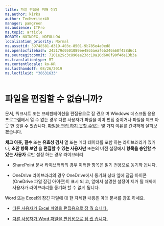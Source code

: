 ```yaml
---
title: 파일 편집을 위해 잠김
ms.author: kirks
author: Techwriter40
manager: pamgreen
ms.audience: ITPro
ms.topic: article
ROBOTS: NOINDEX, NOFOLLOW
localization_priority: Normal
ms.assetid: 39748581-d319-403c-8501-9b785e4a0ed8
ms.openlocfilehash: 243179d0501089ee4865aeaf6b340a68f428d6c1
ms.sourcegitcommit: 7101e29c3c890ee23dc10a10d608f90f4de13b3a
ms.translationtype: MT
ms.contentlocale: ko-KR
ms.lasthandoff: 08/26/2019
ms.locfileid: "36631633"
---
```

# <a name="cant-edit-files"></a>파일을 편집할 수 없습니까? 

문서, 워크시트 또는 프레젠테이션을 편집용으로 잠 궜으 며 Windows 데스크톱 응용 프로그램에서 열 수 없는 경우 다른 사용자가 파일을 이미 편집 중이거나 파일을 체크 아웃 한 것일 수 있습니다. [파일을 편집 하지 못할 수](https://support.office.com/article/why-can-t-i-edit-this-file-97315f48-aa5e-49d3-a4ae-a14b73daf87b)있는 몇 가지 이유를 간략하게 살펴보겠습니다.

**체크 아웃, 필수** 또는 **유효성 검사** 열 또는 메타 데이터를 포함 하는 라이브러리가 있거나, **초안 항목 보안** 을 **편집할 수 있는 사용자만** 또는의 버전 설정에서 **항목을 승인할 수 있는 사용자** 로만 설정 하는 경우 라이브러리

- SharePoint 문서 라이브러리의 경우 이러한 항목은 읽기 전용으로 동기화 됩니다.

- OneDrive 라이브러리의 경우 OneDrive에서 동기화 상태 옆에 잠금 아이콘 (OneDrive 파일 잠김 아이콘)이 표시 되 고, 앞에서 설명한 설정이 제거 될 때까지 사용자가 라이브러리를 동기화 할 수 없게 됩니다. 

Word 또는 Excel의 잠긴 파일에 대 한 자세한 내용은 아래 문서를 참조 하세요.

- [다른 사용자가 Excel 파일을 편집용으로 잠 궜 습니다.](https://support.office.com/article/Excel-file-is-locked-for-editing-by-another-user-6fa93887-2c2c-45f0-abcc-31b04aed68b3)

- [다른 사용자가 Word 파일을 편집용으로 잠 궜 습니다.](https://support.microsoft.com/help/313472/the-document-is-locked-for-editing-by-another-user-error-message-when)